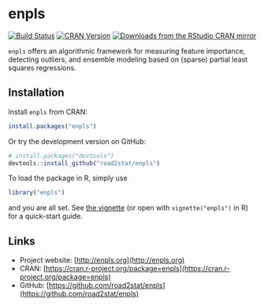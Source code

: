 # enpls

[![Build Status](https://travis-ci.org/road2stat/enpls.svg?branch=master)](https://travis-ci.org/road2stat/enpls)
[![CRAN Version](http://www.r-pkg.org/badges/version/enpls)](https://cran.r-project.org/package=enpls)
[![Downloads from the RStudio CRAN mirror](http://cranlogs.r-pkg.org/badges/enpls)](http://cranlogs.r-pkg.org/badges/enpls)

`enpls` offers an algorithmic framework for measuring feature importance, detecting outliers, and ensemble modeling based on (sparse) partial least squares regressions.

## Installation

Install `enpls` from CRAN:

```r
install.packages("enpls")
```

Or try the development version on GitHub:

```r
# install.packages("devtools")
devtools::install_github("road2stat/enpls")
```

To load the package in R, simply use

```r
library("enpls")
```

and you are all set. See [the vignette](http://enpls.org/doc/) (or open with `vignette("enpls")` in R) for a quick-start guide.

## Links

* Project website: [http://enpls.org](http://enpls.org)
* CRAN: [https://cran.r-project.org/package=enpls](https://cran.r-project.org/package=enpls)
* GitHub: [https://github.com/road2stat/enpls](https://github.com/road2stat/enpls)
